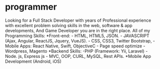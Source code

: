 # programmer
Looking for a Full Stack Developer with years of Professional experience with excellent problem solving skills in the web, software &amp; app developments, And Game Developer  you are in the right place.  All of my Programming Skills: *Front-end: - HTML, HTML5, JSON. - JAVASCRIPT (Ajax, Angular, ReactJS, Jquery, VueJS). - CSS, CSS3, Twitter Bootstrap, - Mobile Apps: React Native, Swift, ObjectiveC - Page speed optimize - Wordpress, Magento  *Backend Skills: -PHP (Framework: Yii, Laravel) - Node. js, Express js - MVC, OOP, CURL, MySQL, Rest APIs. *Mobile App Development (Android, iOS)
